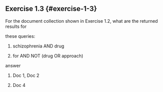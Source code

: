 ## Exercise 1.3 {#exercise-1-3}

For the document collection shown in Exercise 1.2, what are the returned results for

these queries:

1.  schizophrenia AND drug

2.  for AND NOT (drug OR approach)

answer

1.  Doc 1, Doc 2

2.  Doc 4